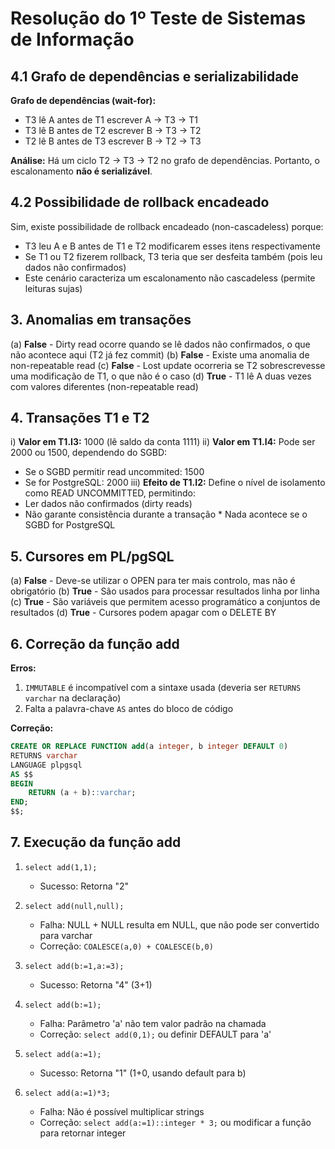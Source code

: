 # Resolução do 1º Teste de Sistemas de Informação

## 4.1 Grafo de dependências e serializabilidade

**Grafo de dependências (wait-for):**
- T3 lê A antes de T1 escrever A → T3 → T1
- T3 lê B antes de T2 escrever B → T3 → T2
- T2 lê B antes de T3 escrever B → T2 → T3

**Análise:** Há um ciclo T2 → T3 → T2 no grafo de dependências. Portanto, o escalonamento **não é serializável**.

## 4.2 Possibilidade de rollback encadeado

Sim, existe possibilidade de rollback encadeado (non-cascadeless) porque:
- T3 leu A e B antes de T1 e T2 modificarem esses itens respectivamente
- Se T1 ou T2 fizerem rollback, T3 teria que ser desfeita também (pois leu dados não confirmados)
- Este cenário caracteriza um escalonamento não cascadeless (permite leituras sujas)

## 3. Anomalias em transações

(a) **False** - Dirty read ocorre quando se lê dados não confirmados, o que não acontece aqui (T2 já fez commit)
(b) **False** - Existe uma anomalia de non-repeatable read
(c) **False** - Lost update ocorreria se T2 sobrescrevesse uma modificação de T1, o que não é o caso
(d) **True** - T1 lê A duas vezes com valores diferentes (non-repeatable read)

## 4. Transações T1 e T2

i) **Valor em T1.I3:** 1000 (lê saldo da conta 1111)
ii) **Valor em T1.I4:** Pode ser 2000 ou 1500, dependendo do SGBD:
   - Se o SGBD permitir read uncommited: 1500
   - Se for PostgreSQL: 2000
iii) **Efeito de T1.I2:** Define o nível de isolamento como READ UNCOMMITTED, permitindo:
   - Ler dados não confirmados (dirty reads)
   - Não garante consistência durante a transação
    * Nada acontece se o SGBD for PostgreSQL

## 5. Cursores em PL/pgSQL

(a) **False** - Deve-se utilizar o OPEN para ter mais controlo, mas não é obrigatório
(b) **True** - São usados para processar resultados linha por linha
(c) **True** - São variáveis que permitem acesso programático a conjuntos de resultados
(d) **True** - Cursores podem apagar com o DELETE BY

## 6. Correção da função add

**Erros:**
1. `IMMUTABLE` é incompatível com a sintaxe usada (deveria ser `RETURNS varchar` na declaração)
2. Falta a palavra-chave `AS` antes do bloco de código

**Correção:**
```sql
CREATE OR REPLACE FUNCTION add(a integer, b integer DEFAULT 0)
RETURNS varchar
LANGUAGE plpgsql
AS $$
BEGIN
    RETURN (a + b)::varchar;
END;
$$;
```

## 7. Execução da função add

1. `select add(1,1);`
   - Sucesso: Retorna "2"

2. `select add(null,null);`
   - Falha: NULL + NULL resulta em NULL, que não pode ser convertido para varchar
   - Correção: `COALESCE(a,0) + COALESCE(b,0)`

3. `select add(b:=1,a:=3);`
   - Sucesso: Retorna "4" (3+1)

4. `select add(b:=1);`
   - Falha: Parâmetro 'a' não tem valor padrão na chamada
   - Correção: `select add(0,1);` ou definir DEFAULT para 'a'

5. `select add(a:=1);`
   - Sucesso: Retorna "1" (1+0, usando default para b)

6. `select add(a:=1)*3;`
   - Falha: Não é possível multiplicar strings
   - Correção: `select add(a:=1)::integer * 3;` ou modificar a função para retornar integer
